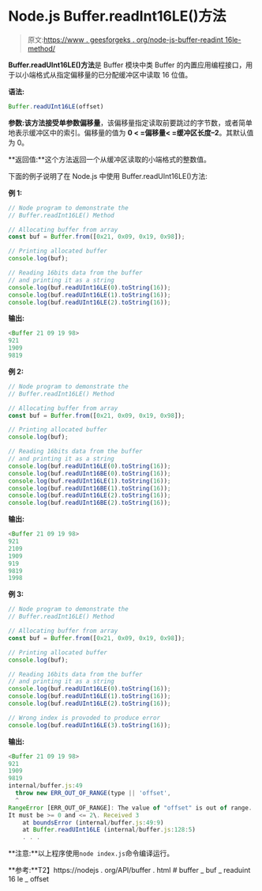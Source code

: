 # Node.js Buffer.readInt16LE()方法

> 原文:[https://www . geesforgeks . org/node-js-buffer-readint 16le-method/](https://www.geeksforgeeks.org/node-js-buffer-readint16le-method/)

**Buffer.readUInt16LE()方法**是 Buffer 模块中类 Buffer 的内置应用编程接口，用于以小端格式从指定偏移量的已分配缓冲区中读取 16 位值。

**语法:**

```js
Buffer.readUInt16LE(offset)
```

**参数:**该方法接受单参数**偏移量**，该偏移量指定读取前要跳过的字节数，或者简单地表示缓冲区中的索引。偏移量的值为 **0 < =偏移量< =缓冲区长度–2**。其默认值为 0。

**返回值:**这个方法返回一个从缓冲区读取的小端格式的整数值。

下面的例子说明了在 Node.js 中使用 Buffer.readUInt16LE()方法:

**例 1:**

```js
// Node program to demonstrate the  
// Buffer.readInt16LE() Method

// Allocating buffer from array
const buf = Buffer.from([0x21, 0x09, 0x19, 0x98]);

// Printing allocated buffer
console.log(buf);

// Reading 16bits data from the buffer
// and printing it as a string
console.log(buf.readUInt16LE(0).toString(16));
console.log(buf.readUInt16LE(1).toString(16));
console.log(buf.readUInt16LE(2).toString(16));
```

**输出:**

```js
<Buffer 21 09 19 98>
921
1909
9819

```

**例 2:**

```js
// Node program to demonstrate the  
// Buffer.readInt16LE() Method

// Allocating buffer from array
const buf = Buffer.from([0x21, 0x09, 0x19, 0x98]);

// Printing allocated buffer
console.log(buf);

// Reading 16bits data from the buffer
// and printing it as a string
console.log(buf.readUInt16LE(0).toString(16));
console.log(buf.readUInt16BE(0).toString(16));
console.log(buf.readUInt16LE(1).toString(16));
console.log(buf.readUInt16BE(1).toString(16));
console.log(buf.readUInt16LE(2).toString(16));
console.log(buf.readUInt16BE(2).toString(16));
```

**输出:**

```js
<Buffer 21 09 19 98>
921
2109
1909
919
9819
1998

```

**例 3:**

```js
// Node program to demonstrate the  
// Buffer.readInt16LE() Method

// Allocating buffer from array
const buf = Buffer.from([0x21, 0x09, 0x19, 0x98]);

// Printing allocated buffer
console.log(buf);

// Reading 16bits data from the buffer
// and printing it as a string
console.log(buf.readUInt16LE(0).toString(16));
console.log(buf.readUInt16LE(1).toString(16));
console.log(buf.readUInt16LE(2).toString(16));

// Wrong index is provoded to produce error
console.log(buf.readUInt16LE(3).toString(16));
```

**输出:**

```js
<Buffer 21 09 19 98>
921
1909
9819
internal/buffer.js:49
  throw new ERR_OUT_OF_RANGE(type || 'offset',
  ^
RangeError [ERR_OUT_OF_RANGE]: The value of "offset" is out of range.
It must be >= 0 and <= 2\. Received 3
    at boundsError (internal/buffer.js:49:9)
    at Buffer.readUInt16LE (internal/buffer.js:128:5)
    . . .

```

**注意:**以上程序使用`node index.js`命令编译运行。

**参考:**T2】https://nodejs . org/API/buffer . html # buffer _ buf _ readuint 16 le _ offset